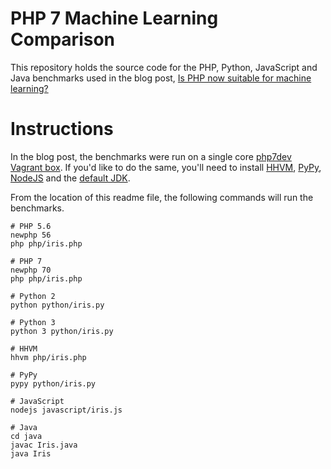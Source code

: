 # PHP 7 Machine Learning Comparison

This repository holds the source code for the PHP, Python, JavaScript and Java benchmarks used in the blog post, [Is PHP now suitable for machine learning?](http://www.syntheticminds.co.uk/blog/is-php-now-suitable-for-machine-learning.html)

# Instructions

In the blog post, the benchmarks were run on a single core [php7dev Vagrant box](https://github.com/rlerdorf/php7dev). If you'd like to do the same, you'll need to install [HHVM](https://github.com/facebook/hhvm/wiki/Prebuilt-Packages-on-Debian-8), [PyPy](https://packages.debian.org/sid/pypy), [NodeJS](https://nodejs.org/en/download/package-manager/#debian-and-ubuntu-based-linux-distributions) and the [default JDK](https://wiki.debian.org/Java#JDK).

From the location of this readme file, the following commands will run the benchmarks.

```
# PHP 5.6
newphp 56
php php/iris.php

# PHP 7
newphp 70
php php/iris.php

# Python 2
python python/iris.py

# Python 3
python 3 python/iris.py

# HHVM
hhvm php/iris.php

# PyPy
pypy python/iris.py

# JavaScript
nodejs javascript/iris.js

# Java
cd java
javac Iris.java
java Iris
```
